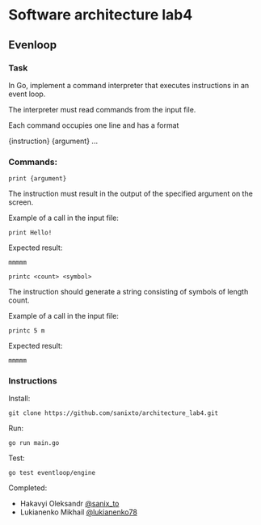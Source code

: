 # Software architecture lab4
## Evenloop

### Task

In Go, implement a command interpreter that executes instructions in an event loop.

The interpreter must read commands from the input file. 

Each command occupies one line and has a format

{instruction} {argument} ...

### Commands:

`print {argument}`

The instruction must result in the output of the specified argument on the screen.

Example of a call in the input file:
 
`print Hello!`

Expected result:
 
`mmmmm`

`printc <count> <symbol>`

The instruction should generate a string consisting of symbols of length count.

Example of a call in the input file:
 
`printc 5 m`
 
Expected result:
 
`mmmmm`

### Instructions
  
Install:
```
git clone https://github.com/sanixto/architecture_lab4.git
```
Run:
```
go run main.go
```
Test:
```
go test eventloop/engine
```  

Completed:
- Hakavyi Oleksandr [@sanix_to](https://t.me/sanix_to)
- Lukianenko Mikhail [@lukianenko78](https://t.me/lukianenko78)
